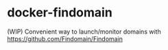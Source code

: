 # docker-findomain
(WIP) Convenient way to launch/monitor domains with https://github.com/Findomain/Findomain
